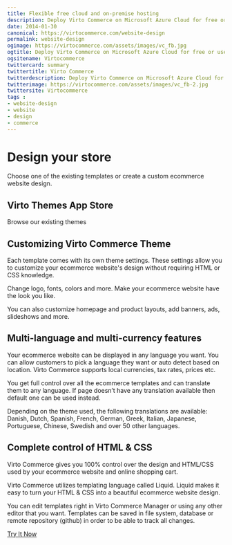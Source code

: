 ```yaml
---
title: Flexible free cloud and on-premise hosting
description: Deploy Virto Commerce on Microsoft Azure Cloud for free or use your own hosting provider.
date: 2014-01-30
canonical: https://virtocommerce.com/website-design
permalink: website-design
ogimage: https://virtocommerce.com/assets/images/vc_fb.jpg
ogtitle: Deploy Virto Commerce on Microsoft Azure Cloud for free or use your own hosting provider.
ogsitename: Virtocommerce
twittercard: summary
twittertitle: Virto Commerce
twitterdescription: Deploy Virto Commerce on Microsoft Azure Cloud for free or use your own hosting provider.
twitterimage: https://virtocommerce.com/assets/images/vc_fb-2.jpg
twittersite: Virtocommerce
tags : 
- website-design
- website
- design
- commerce
---
```

<div class="business-features clearfix __responsive">
	<div class="business-cnt container">
		<div class="head __multi">
			<h1 class="title">Design your store</h1>
		</div>
		<p class="text">Choose one of the existing templates or create a custom ecommerce website design.</p>
		<h2 class="sub-title">Virto Themes App Store</h2>
		<p class="text">Browse our existing themes</p>
		<h2 class="sub-title">Customizing Virto Commerce Theme</h2>
		<p class="text">Each template comes with its own theme settings. These settings allow you to customize your ecommerce website's design without requiring HTML or CSS knowledge.</p>
		<p class="text">Change logo, fonts, colors and more. Make your ecommerce website have the look you like.</p>
		<p class="text">You can also customize homepage and product layouts, add banners, ads, slideshows and more.</p>
		<h2 class="sub-title">Multi-language and multi-currency features</h2>
		<p class="text">Your ecommerce website can be displayed in any language you want. You can allow customers to pick a language they want or auto detect based on location. Virto Commerce supports local currencies, tax rates, prices etc.</p>
		<p class="text">You get full control over all the ecommerce templates and can translate them to any language. If page doesn’t have any translation available then default one can be used instead.</p>
		<p class="text">Depending on the theme used, the following translations are available: Danish, Dutch, Spanish, French, German, Greek, Italian, Japanese, Portuguese, Chinese, Swedish and over 50 other languages.</p>
		<h2 class="sub-title">Complete control of HTML & CSS</h2>
		<p class="text">Virto Commerce gives you 100% control over the design and HTML/CSS used by your ecommerce website and online shopping cart.</p>
		<p class="text">Virto Commerce utilizes templating language called Liquid. Liquid makes it easy to turn your HTML & CSS into a beautiful ecommerce website design.</p>
		<p class="text">You can edit templates right in Virto Commerce Manager or using any other editor that you want. Templates can be saved in file system, database or remote repository (github) in order to be able to track all changes.</p>
		<div class="actions my-4">
			<a class="btn btn--orange" href="/contact-us">Try It Now</a>
		</div>
	</div>
</div>